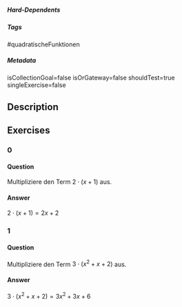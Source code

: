##### Hard-Dependents
##### Tags
#quadratischeFunktionen
##### Metadata
isCollectionGoal=false
isOrGateway=false
shouldTest=true
singleExercise=false
## Description
 
## Exercises
### 0
#### Question
Multipliziere den Term $2\cdot(x+1)$ aus.
#### Answer
$2\cdot(x+1)=2x+2$
### 1
#### Question
Multipliziere den Term $3\cdot(x^2+x+2)$ aus.
#### Answer
$3\cdot(x^2+x+2)=3x^2+3x+6$
